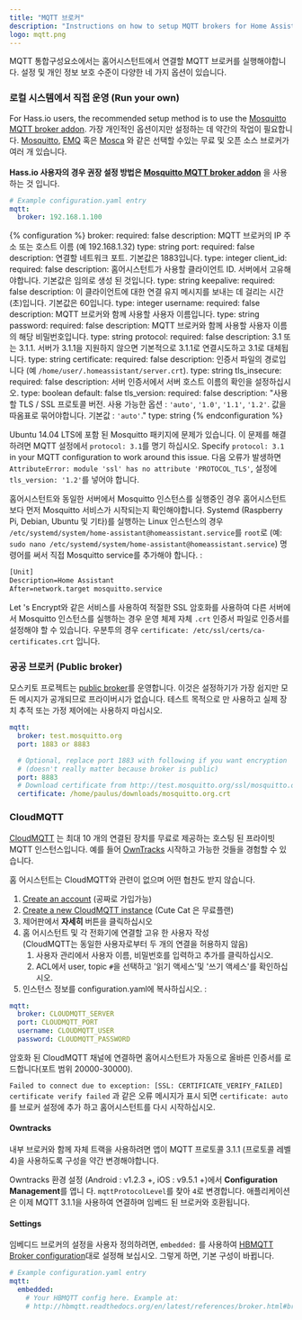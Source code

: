```yaml
---
title: "MQTT 브로커"
description: "Instructions on how to setup MQTT brokers for Home Assistant."
logo: mqtt.png
---
```


MQTT 통합구성요소에서는 홈어시스턴트에서 연결할 MQTT 브로커를 실행해야합니다. 설정 및 개인 정보 보호 수준이 다양한 네 가지 옵션이 있습니다.

### 로컬 시스템에서 직접 운영 (Run your own)

For Hass.io users, the recommended setup method is to use the [Mosquitto MQTT broker addon](/addons/mosquitto).
가장 개인적인 옵션이지만 설정하는 데 약간의 작업이 필요합니다. [Mosquitto](http://mosquitto.org/), [EMQ](https://github.com/emqx/emqx) 혹은 [Mosca](http://www.mosca.io/) 와 같은 선택할 수있는 무료 및 오픈 소스 브로커가 여러 개 있습니다.<br><br> **Hass.io 사용자의 경우 권장 설정 방법은 [Mosquitto MQTT broker addon](/addons/mosquitto)** 을 사용하는 것 입니다.

```yaml
# Example configuration.yaml entry
mqtt:
  broker: 192.168.1.100
```

{% configuration %}
broker:
  required: false
  description: MQTT 브로커의 IP 주소 또는 호스트 이름 (예 192.168.1.32)
  type: string
port:
  required: false
  description: 연결할 네트워크 포트. 기본값은 1883입니다.
  type: integer
client_id:
  required: false
  description: 홈어시스턴트가 사용할 클라이언트 ID. 서버에서 고유해야합니다. 기본값은 임의로 생성 된 것입니다.
  type: string
keepalive:
  required: false
  description: 이 클라이언트에 대한 연결 유지 메시지를 보내는 데 걸리는 시간 (초)입니다. 기본값은 60입니다.
  type: integer
username:
  required: false
  description: MQTT 브로커와 함께 사용할 사용자 이름입니다.
  type: string
password:
  required: false
  description: MQTT 브로커와 함께 사용할 사용자 이름의 해당 비밀번호입니다.
  type: string
protocol:
  required: false
  description: 3.1 또는 3.1.1. 서버가 3.1.1을 지원하지 않으면 기본적으로 3.1.1로 연결시도하고 3.1로 대체됩니다.
  type: string
certificate:
  required: false
  description: 인증서 파일의 경로입니다 (예 `/home/user/.homeassistant/server.crt`).
  type: string
tls_insecure:
  required: false
  description: 서버 인증서에서 서버 호스트 이름의 확인을 설정하십시오.
  type: boolean
  default: false
tls_version:
  required: false
  description: "사용할 TLS / SSL 프로토콜 버전. 사용 가능한 옵션 : `'auto'`, `'1.0'`, `'1.1'`, `'1.2'`. 값을 따옴표로 묶어야합니다. 기본값 : `'auto'`."
  type: string
{% endconfiguration %}

<div class='note warning'>

Ubuntu 14.04 LTS에 포함 된 Mosquitto 패키지에 문제가 있습니다. 이 문제를 해결하려면 MQTT 설정에서 `protocol: 3.1`를 명기 하십시오. Specify `protocol: 3.1` in your MQTT configuration to work around this issue.
다음 오류가 발생하면 `AttributeError: module 'ssl' has no attribute 'PROTOCOL_TLS'`, 설정에 `tls_version: '1.2'`를 넣어야 합니다.

</div>

<div class='note'>

홈어시스턴트와 동일한 서버에서 Mosquitto 인스턴스를 실행중인 경우 홈어시스턴트보다 먼저 Mosquitto 서비스가 시작되는지 확인해야합니다. Systemd (Raspberry Pi, Debian, Ubuntu 및 기타)를 실행하는 Linux 인스턴스의 경우 `/etc/systemd/system/home-assistant@homeassistant.service`를 `root`로  (예: `sudo nano /etc/systemd/system/home-assistant@homeassistant.service`) 명령어를 써서 직접 Mosquitto service를 추가해야 합니다. :

```txt
[Unit]
Description=Home Assistant
After=network.target mosquitto.service
```

</div>

<div class='note'>

Let 's Encrypt와 같은 서비스를 사용하여 적절한 SSL 암호화를 사용하여 다른 서버에서 Mosquitto 인스턴스를 실행하는 경우 운영 체제 자체 `.crt` 인증서 파일로 인증서를 설정해야 할 수 있습니다. 우분투의 경우 `certificate: /etc/ssl/certs/ca-certificates.crt` 입니다. 

</div>

### 공공 브로커 (Public broker)

모스키토 프로젝트는 [public broker](http://test.mosquitto.org)를 운영합니다. 이것은 설정하기가 가장 쉽지만 모든 메시지가 공개되므로 프라이버시가 없습니다. 테스트 목적으로 만 사용하고 실제 장치 추적 또는 가정 제어에는 사용하지 마십시오.

```yaml
mqtt:
  broker: test.mosquitto.org
  port: 1883 or 8883

  # Optional, replace port 1883 with following if you want encryption
  # (doesn't really matter because broker is public)
  port: 8883
  # Download certificate from http://test.mosquitto.org/ssl/mosquitto.org.crt
  certificate: /home/paulus/downloads/mosquitto.org.crt
```

### CloudMQTT

[CloudMQTT](https://www.cloudmqtt.com) 는 최대 10 개의 연결된 장치를 무료로 제공하는 호스팅 된 프라이빗 MQTT 인스턴스입니다. 예를 들어 [OwnTracks](/integrations/owntracks/) 시작하고 가능한 것들을 경험할 수 있습니다.

<div class='note'>
홈 어시스턴트는 CloudMQTT와 관련이 없으며 어떤 협찬도 받지 않습니다.
</div>

 1. [Create an account](https://customer.cloudmqtt.com/login) (공짜로 가입가능)
 2. [Create a new CloudMQTT instance](https://customer.cloudmqtt.com/subscription/create)
    (Cute Cat 은 무료플랜)
 3. 제어판에서 **자세히** 버튼을 클릭하십시오
 4. 홈 어시스턴트 및 각 전화기에 연결할 고유 한 사용자 작성<br>(CloudMQTT는 동일한 사용자로부터 두 개의 연결을 허용하지 않음)
      1. 사용자 관리에서 사용자 이름, 비밀번호를 입력하고 추가를 클릭하십시오.
      2. ACL에서 user, topic `#`을 선택하고 '읽기 액세스'및 '쓰기 액세스'를 확인하십시오.
 5. 인스턴스 정보를 configuration.yaml에 복사하십시오. :

```yaml
mqtt:
  broker: CLOUDMQTT_SERVER
  port: CLOUDMQTT_PORT
  username: CLOUDMQTT_USER
  password: CLOUDMQTT_PASSWORD
```

<div class='note'>
암호화 된 CloudMQTT 채널에 연결하면 홈어시스턴트가 자동으로 올바른 인증서를 로드합니다(포트 범위 20000-30000). 
</div>

<div class='note'>

`Failed to connect due to exception: [SSL: CERTIFICATE_VERIFY_FAILED] certificate verify failed` 과 같은 오류 메시지가 표시 되면 `certificate: auto`를 브로커 설정에 추가 하고 홈어시스턴트를 다시 시작하십시오.

</div>

#### Owntracks

내부 브로커와 함께 자체 트랙을 사용하려면 앱이 MQTT 프로토콜 3.1.1 (프로토콜 레벨 4)을 사용하도록 구성을 약간 변경해야합니다.

Owntracks 환경 설정 (Android : v1.2.3 +, iOS : v9.5.1 +)에서 **Configuration Management**를 엽니 다. `mqttProtocolLevel`를 찾아 `4`로 변경합니다. 애플리케이션은 이제 MQTT 3.1.1을 사용하여 연결하며 임베드 된 브로커와 호환됩니다.

#### Settings

임베디드 브로커의 설정을 사용자 정의하려면, `embedded:` 를 사용하여 [HBMQTT Broker configuration](http://hbmqtt.readthedocs.org/en/latest/references/broker.html#broker-configuration)대로 설정해 보십시오. 그렇게 하면, 기본 구성이 바뀝니다.

```yaml
# Example configuration.yaml entry
mqtt:
  embedded:
    # Your HBMQTT config here. Example at:
    # http://hbmqtt.readthedocs.org/en/latest/references/broker.html#broker-configuration
```
